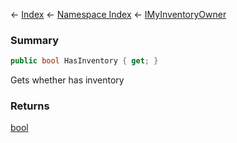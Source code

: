 ← [Index](Api-Index) ← [Namespace Index](Namespace-Index) ← [IMyInventoryOwner](VRage.Game.ModAPI.Ingame.IMyInventoryOwner)

### Summary

```csharp
public bool HasInventory { get; }
```

Gets whether has inventory

### Returns

[bool](https://docs.microsoft.com/en-us/dotnet/api/System.Boolean?view=netframework-4.6)

